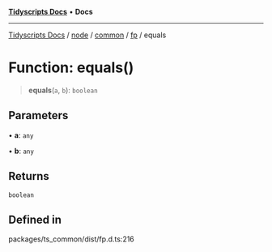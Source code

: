 [**Tidyscripts Docs**](../../../../../../../README.md) • **Docs**

***

[Tidyscripts Docs](../../../../../../../globals.md) / [node](../../../../../README.md) / [common](../../../README.md) / [fp](../README.md) / equals

# Function: equals()

> **equals**(`a`, `b`): `boolean`

## Parameters

• **a**: `any`

• **b**: `any`

## Returns

`boolean`

## Defined in

packages/ts\_common/dist/fp.d.ts:216
